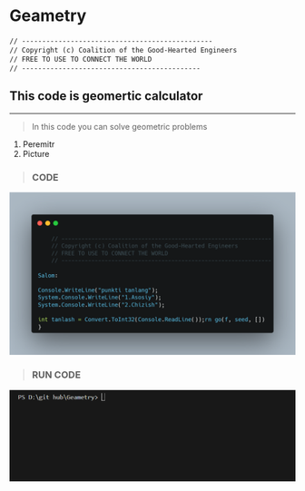 # Geametry

    // -----------------------------------------------
    // Copyright (c) Coalition of the Good-Hearted Engineers
    // FREE TO USE TO CONNECT THE WORLD
    // --------------------------------------------

<h2>This code is geomertic calculator</h2>

---

> In this code you can solve geometric problems

1. Peremitr
2. Picture

> <h3>CODE</h3>
![CODE](/img/carbon.png)

> <h3>RUN CODE</h3>
![run code](/img/run%20code.gif)
